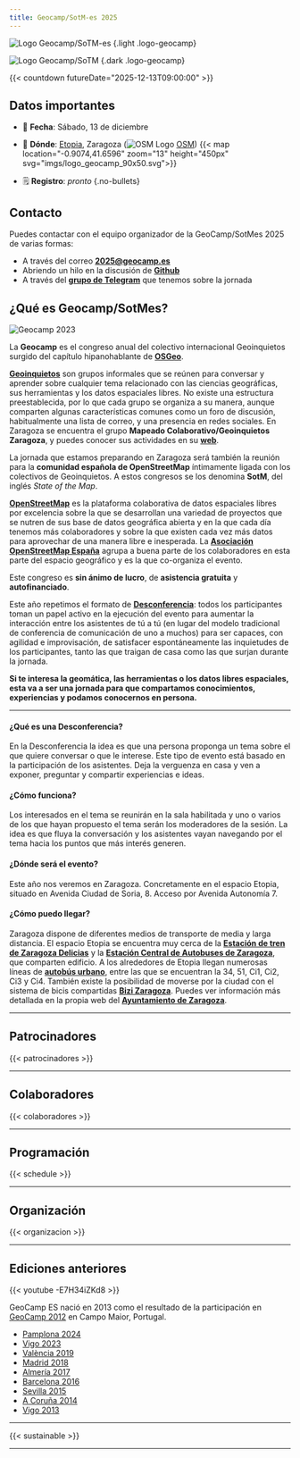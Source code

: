 ```yaml
---
title: Geocamp/SotM-es 2025 
---
```


<!-- Logos en tema claro y oscuro -->
![Logo Geocamp/SoTM-es](imgs/logo_geocamp_sotm_2025_web.svg)
{.light .logo-geocamp}

![Logo Geocamp/SoTM](imgs/logo_geocamp_sotm_2025_web_dark.svg)
{.dark .logo-geocamp}

{{< countdown futureDate="2025-12-13T09:00:00" >}}


## Datos importantes

* 📆 **Fecha**: Sábado, 13 de diciembre
* 📌 **Dónde**: [Etopia](https://www.zaragoza.es/sede/portal/etopia/), Zaragoza 
  (![OSM Logo](imgs/osm_logo_icon.svg) [OSM](https://www.openstreetmap.org/way/252382404))
{{< map location="-0.9074,41.6596" zoom="13" height="450px" svg="imgs/logo_geocamp_90x50.svg">}}

* 🗒 **Registro**: _pronto_
{.no-bullets}
## Contacto

Puedes contactar con el equipo organizador de la GeoCamp/SotMes 2025 de varias formas:

* A través del correo [**2025@geocamp.es**](mailto:2025@geocamp.es?Subject=Contacto%20GeoCamp-SotMes%202025)
* Abriendo un hilo en la discusión de [**Github**](https://github.com/geocamp-es/2025/discussions)
* A través del [**grupo de Telegram**](https://t.me/+s-M8b2nxP2hmNjFk) que tenemos sobre la jornada

## ¿Qué es Geocamp/SotMes?

![Geocamp 2023](imgs/geocamp2023.jpg)

La **Geocamp** es el congreso anual del colectivo internacional Geoinquietos surgido del capítulo hipanohablante de [**OSGeo**](https://osgeo.org).

[**Geoinquietos**](https://geoinquietos.org) son grupos informales que se reúnen para conversar y aprender sobre cualquier tema relacionado con las ciencias geográficas, sus herramientas y los datos espaciales libres. No existe una estructura preestablecida, por lo que cada grupo se organiza a su manera, aunque comparten algunas características comunes como un foro de discusión, habitualmente una lista de correo, y una presencia en redes sociales. En Zaragoza se encuentra el grupo **Mapeado Colaborativo/Geoinquietos Zaragoza**, y puedes conocer sus actividades en su [**web**](https://mapcolabora.org).

La jornada que estamos preparando en Zaragoza será también la reunión para la **comunidad española de OpenStreetMap** íntimamente ligada con los colectivos de Geoinquietos. A estos congresos se los denomina **SotM**, del inglés *State of the Map*.

[**OpenStreetMap**](https://wiki.openstreetmap.org/wiki/ES:P%C3%A1gina_principal) es la plataforma colaborativa de datos espaciales libres por excelencia sobre la que se desarrollan una variedad de proyectos que se nutren de sus base de datos geográfica abierta y en la que cada día tenemos más colaboradores y sobre la que existen cada vez más datos para aprovechar de una manera libre e inesperada. La [**Asociación OpenStreetMap España**](https://openstreetmap.es) agrupa a buena parte de los colaboradores en esta parte del espacio geográfico y es la que co-organiza el evento.

Este congreso es **sin ánimo de lucro**, de **asistencia gratuita** y **autofinanciado**.

Este año repetimos el formato de [**Desconferencia**](https://es.wikipedia.org/wiki/Desconferencia): todos los participantes toman un papel activo en la ejecución del evento para aumentar la interacción entre los asistentes de tú a tú (en lugar del modelo tradicional de conferencia de comunicación de uno a muchos) para ser capaces, con agilidad e improvisación, de satisfacer espontáneamente las inquietudes de los participantes, tanto las que traigan de casa como las que surjan durante la jornada.

**Si te interesa la geomática, las herramientas o los datos libres espaciales, esta va a ser una jornada para que compartamos conocimientos, experiencias y podamos conocernos en persona.**
- - -
#### ¿Qué es una Desconferencia?

En la Desconferencia la idea es que una persona proponga un tema sobre el que quiere conversar o que le interese. Este tipo de evento está basado en la participación de los asistentes. Deja la verguenza en casa y ven a exponer, preguntar y compartir experiencias e ideas.

#### ¿Cómo funciona?
Los interesados en el tema se reunirán en la sala habilitada y uno o varios de los que hayan propuesto el tema serán los moderadores de la sesión. La idea es que fluya la conversación y los asistentes vayan navegando por el tema hacia los puntos que más interés generen.

#### ¿Dónde será el evento?
Este año nos veremos en Zaragoza. Concretamente en el espacio Etopia, situado en Avenida Ciudad de Soria, 8. Acceso por Avenida Autonomía 7.

#### ¿Cómo puedo llegar?
Zaragoza dispone de diferentes medios de transporte de media y larga distancia. El espacio Etopia se encuentra muy cerca de la [**Estación de tren de Zaragoza Delicias**](https://www.adif.es/w/04040-zaragoza-delicias) y la [**Estación Central de Autobuses de Zaragoza**](https://www.estacion-zaragoza.es/), que comparten edificio.
A los alrededores de Etopia llegan numerosas líneas de [**autobús urbano**](https://zaragoza.avanzagrupo.com/wp-content/uploads/2025/09/mapaweb-capas_Actualizado-agosto2025.pdf), entre las que se encuentran la 34, 51, Ci1, Ci2, Ci3 y Ci4. También existe la posibilidad de moverse por la ciudad con el sistema de bicis compartidas [**Bizi Zaragoza**](https://bizi.zaragoza.es/es).
Puedes ver información más detallada en la propia web del [**Ayuntamiento de Zaragoza**](https://www.zaragoza.es/sede/portal/etopia/).


<!-- - - -
## Quién vendrá este año


{{< guests >}} -->

- - -

## Patrocinadores

{{< patrocinadores >}}

- - -

## Colaboradores

{{< colaboradores >}}

- - -

## Programación

{{< schedule >}}

- - -
## Organización

{{< organizacion >}}

- - -

## Ediciones anteriores

{{< youtube -E7H34iZKd8 >}}

GeoCamp ES nació en 2013 como el resultado de la participación en [GeoCamp 2012](https://www.flickr.com/photos/geocamp/) en Campo Maior, Portugal.

* [Pamplona 2024](http://2024.geocamp.es/)
* [Vigo 2023](http://2023.geocamp.es/)
* [València 2019](http://2019.geocamp.es/)
* [Madrid 2018](http://2018.geocamp.es/)
* [Almería 2017](http://2017.geocamp.es/)
* [Barcelona 2016](http://2016.geocamp.es/)
* [Sevilla 2015](http://2015.geocamp.es/)
* [A Coruña 2014](http://2014.geocamp.es/)
* [Vigo 2013](http://2013.geocamp.es/)
- - -

{{< sustainable >}}

- - -
